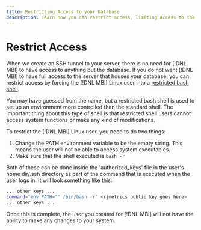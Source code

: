 ```yaml
---
title: Restricting Access to your Database
description: Learn how you can restrict access, limiting access to the server that houses your database.
---
```

# Restrict Access

When we create an SSH tunnel to your server, there is no need for [!DNL MBI] to have access to anything but the database. If you do not want [!DNL MBI] to have full access to the server that houses your database, you can restrict access by forcing the [!DNL MBI] Linux user into a [restricted bash shell](https://www.gnu.org/software/bash/manual/html_node/The-Restricted-Shell.html).

You may have guessed from the name, but a restricted bash shell is used to set up an environment more controlled than the standard shell. The important thing about this type of shell is that restricted shell users cannot access system functions or make any kind of modifications.

To restrict the [!DNL MBI] Linux user, you need to do two things:

1. Change the PATH environment variable to be the empty string. This means the user will not be able to access system executables.
1. Make sure that the shell executed is `bash -r`

Both of these can be done inside the 'authorized_keys' file in the user's home dir/.ssh directory as part of the command that is executed when the user logs in. It will look something like this:

```bash
... other keys ...
command="env PATH="" /bin/bash -r" <rjmetrics public key goes here>
... other keys ...
```

Once this is complete, the user you created for [!DNL MBI] will not have the ability to make any changes to your system.
